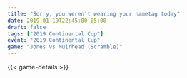 ```yaml
---
title: "Sorry, you weren’t wearing your nametag today"
date: 2019-01-19T22:45:00-05:00
draft: false
tags: ["2019 Continental Cup"]
event: "2019 Continental Cup"
game: "Jones vs Muirhead (Scramble)"
---
```

{{< game-details >}}
<!--more--> 